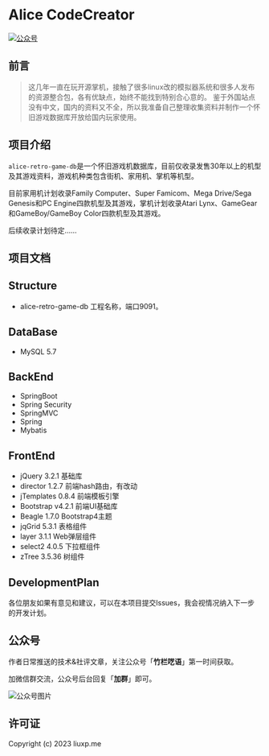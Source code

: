 # Alice CodeCreator

<p>
  <a href="#公众号"><img src="https://img.shields.io/badge/%E5%85%AC%E4%BC%97%E5%8F%B7-%E7%AB%B9%E6%A0%8F%E5%91%93%E8%AF%AD-green.svg" alt="公众号"></a>
</p>

## 前言

> 这几年一直在玩开源掌机，接触了很多linux改的模拟器系统和很多人发布的资源整合包，各有优缺点，始终不能找到特别合心意的。
> 鉴于外国站点没有中文，国内的资料又不全，所以我准备自己整理收集资料并制作一个怀旧游戏数据库开放给国内玩家使用。

## 项目介绍

`alice-retro-game-db`是一个怀旧游戏机数据库，目前仅收录发售30年以上的机型及其游戏资料，游戏机种类包含街机、家用机、掌机等机型。

目前家用机计划收录Family Computer、Super Famicom、Mega Drive/Sega Genesis和PC Engine四款机型及其游戏，掌机计划收录Atari Lynx、GameGear和GameBoy/GameBoy Color四款机型及其游戏。

后续收录计划待定……

## 项目文档
    
## Structure

- alice-retro-game-db 工程名称，端口9091。

## DataBase

- MySQL 5.7

## BackEnd
- SpringBoot 
- Spring Security
- SpringMVC
- Spring
- Mybatis

## FrontEnd

- jQuery 3.2.1 基础库
- director 1.2.7 前端hash路由，有改动
- jTemplates 0.8.4 前端模板引擎
- Bootstrap v4.2.1 前端UI基础库
- Beagle 1.7.0 Bootstrap4主题
- jqGrid 5.3.1 表格组件
- layer 3.1.1 Web弹层组件
- select2 4.0.5 下拉框组件
- zTree 3.5.36 树组件

## DevelopmentPlan

各位朋友如果有意见和建议，可以在本项目提交Issues，我会视情况纳入下一步的开发计划。

## 公众号

作者日常推送的技术&社评文章，关注公众号「**竹栏呓语**」第一时间获取。

加微信群交流，公众号后台回复「**加群**」即可。

![公众号图片](https://creator.liuxp.me/img/wechat.png)

## 许可证

Copyright (c) 2023 liuxp.me